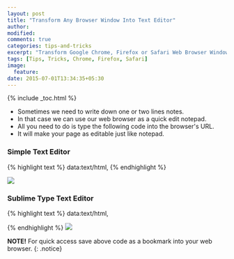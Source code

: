```yaml
---
layout: post
title: "Transform Any Browser Window Into Text Editor"
author:
modified:
comments: true
categories: tips-and-tricks
excerpt: "Transform Google Chrome, Firefox or Safari Web Browser Windows Into Quick Edit Notepad."
tags: [Tips, Tricks, Chrome, Firefox, Safari]
image:
  feature:
date: 2015-07-01T13:34:35+05:30
---
```


{% include _toc.html %}

* Sometimes we need to write down one or two lines notes.
* In that case we can use our web browser as a quick edit notepad.
* All you need to do is type the following code into the browser's URL.
* It will make your page as editable just like notepad.

### Simple Text Editor
{% highlight text %}
data:text/html, <html contenteditable>
{% endhighlight %}

<img src="https://cloud.githubusercontent.com/assets/1223371/8450218/39db076e-1ff6-11e5-906a-0e3bcb8d3cfd.png">

### Sublime Type Text Editor
{% highlight text %}
data:text/html,<title>Editor</title><style type="text/css">#e{font-size: 16px; position:absolute;top:0;right:0;bottom:0;left:0;}</style><div id="e"></div><script src="http://d1n0x3qji82z53.cloudfront.net/src-min-noconflict/ace.js" type="text/javascript" charset="utf-8"></script><script>var e=ace.edit("e");e.setTheme("ace/theme/monokai");e.getSession().setMode("ace/mode/javascript");</script>
{% endhighlight %}
<img src="https://cloud.githubusercontent.com/assets/1223371/8450357/cdfef5b2-1ff7-11e5-9d27-84d779efe177.png">

**NOTE!** For quick access save above code as a bookmark into your web browser.
{: .notice}
